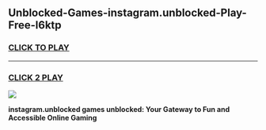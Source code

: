 
## Unblocked-Games-instagram.unblocked-Play-Free-l6ktp
<h3>
<a href="https://premium76.site?title=instagram.unblocked&ref=23A">CLICK TO PLAY</a></h3>
<hr>

<h3>
<a href="https://premium76.site?title=instagram.unblocked&ref=23A">CLICK 2 PLAY</a>
  
</h3>

<a href="https://premium76.site?title=instagram.unblocked&ref=23A"><img src="https://clearcache.store/games.png"></a>


**instagram.unblocked games unblocked: Your Gateway to Fun and Accessible Online Gaming**
